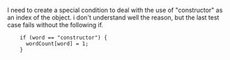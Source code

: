 I need to create a special condition to deal with the use of "constructor" as an index of the object. i don't understand well the reason, but the last test case fails without the following if.

        if (word == "constructor") {
          wordCount[word] = 1;
        }
